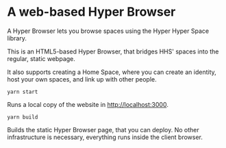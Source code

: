 # A web-based Hyper Browser

A Hyper Browser lets you browse spaces using the Hyper Hyper Space library.

This is an HTML5-based Hyper Browser, that bridges HHS' spaces into the regular, static webpage.

It also supports creating a Home Space, where you can create an identity, host your own spaces, and link up with other people.

`yarn start`

Runs a local copy of the website in [http://localhost:3000](http://localhost:3000).

`yarn build`

Builds the static Hyper Browser page, that you can deploy. No other infrastructure is necessary, everything runs inside the client browser.